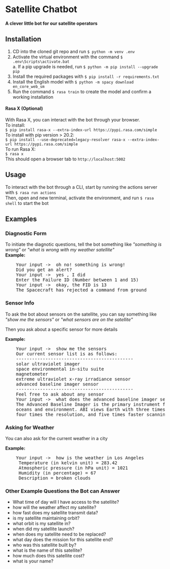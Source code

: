 # Satellite Chatbot
**A clever little bot for our satellite operators**

## Installation
1. CD into the cloned git repo and run `$ python -m venv .env`
2. Activate the virtual environment with the command `$ .env\Scripts\activate.bat`  
    a. If a pip upgrade is needed, run `$ python -m pip install --upgrade pip`
3. Install the required packages with `$ pip install -r requirements.txt`
4. Install the English model with `$ python -m spacy download en_core_web_sm`
5. Run the command `$ rasa train` to create the model and confirm a working installation

#### Rasa X (Optional)
With Rasa X, you can interact with the bot through your browser.  
To install:  
`$ pip install rasa-x --extra-index-url https://pypi.rasa.com/simple`  
To install with pip version > 20.2:  
`$ pip install --use-deprecated=legacy-resolver rasa-x --extra-index-url https://pypi.rasa.com/simple`  
To run Rasa X:  
`$ rasa x`  
This should open a browser tab to `http://localhost:5002`

## Usage

To interact with the bot through a CLI, start by running the actions server with
`$ rasa run actions`  
Then, open and new terminal, activate the environment, and run
`$ rasa shell` to start the bot

## Examples

### Diagnostic Form
To initiate the diagnotic questions, tell the bot something like _"something is wrong"_ or 
_"what is wrong with my weather satellite"_  
**Example:**  
<pre>
    Your input ->  oh no! something is wrong!
    Did you get an alert?
    Your input ->  yes , I did
    Enter the Failure ID (Number between 1 and 15)
    Your input ->  okay, the FID is 13
    The Spacecraft has rejected a command from ground
</pre>

### Sensor Info
To ask the bot about sensors on the satellite, you can say something like 
_"show me the sensors"_ or _"what sensors are on the satellite"_  

Then you ask about a specific sensor for more details

**Example:**
<pre>
    Your input ->  show me the sensors
    Our current sensor list is as follows:
    --------------------------------------------
    solar ultraviolet imager
    space environmental in-situ suite
    magnetometer
    extreme ultraviolet x-ray irradiance sensor
    advanced baseline imager sensor
    --------------------------------------------
    Feel free to ask about any sensor
    Your input ->  what does the advanced baseline imager sensor do?
    The Advanced Baseline Imager is the primary instrument for imaging Earth's weather, 
    oceans and environment. ABI views Earth with three times more spectral channels, 
    four times the resolution, and five times faster scanning that previous GOES.
</pre>

### Asking for Weather
You can also ask for the current weather in a city

**Example:**
<pre>
    Your input ->  how is the weather in Los Angeles
     Temperature (in kelvin unit) = 283.42
     Atmospheric pressure (in hPa unit) = 1021
     Humidity (in percentage) = 67
     Description = broken clouds
</pre>

### Other Example Questions the Bot can Answer
- What time of day will I have access to the satellite?
- how will the weather affect my satellite?
- how fast does my satellite transmit data?
- is my satellite maintaining orbit?
- what orbit is my satellite in?
- when did my satellite launch?
- when does my satellite need to be replaced?
- what day does the mission for this satellite end?
- who was this satellite built by?
- what is the name of this satellite?
- how much does this satellite cost?
- what is your name?